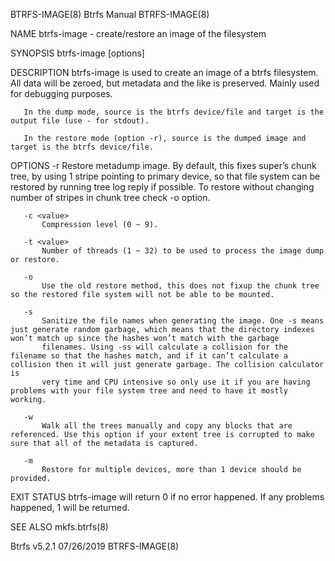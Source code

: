 BTRFS-IMAGE(8)                                                                                   Btrfs Manual                                                                                  BTRFS-IMAGE(8)

NAME
       btrfs-image - create/restore an image of the filesystem

SYNOPSIS
       btrfs-image [options] <source> <target>

DESCRIPTION
       btrfs-image is used to create an image of a btrfs filesystem. All data will be zeroed, but metadata and the like is preserved. Mainly used for debugging purposes.

       In the dump mode, source is the btrfs device/file and target is the output file (use - for stdout).

       In the restore mode (option -r), source is the dumped image and target is the btrfs device/file.

OPTIONS
       -r
           Restore metadump image. By default, this fixes super’s chunk tree, by using 1 stripe pointing to primary device, so that file system can be restored by running tree log reply if possible. To
           restore without changing number of stripes in chunk tree check -o option.

       -c <value>
           Compression level (0 ~ 9).

       -t <value>
           Number of threads (1 ~ 32) to be used to process the image dump or restore.

       -o
           Use the old restore method, this does not fixup the chunk tree so the restored file system will not be able to be mounted.

       -s
           Sanitize the file names when generating the image. One -s means just generate random garbage, which means that the directory indexes won’t match up since the hashes won’t match with the garbage
           filenames. Using -ss will calculate a collision for the filename so that the hashes match, and if it can’t calculate a collision then it will just generate garbage. The collision calculator is
           very time and CPU intensive so only use it if you are having problems with your file system tree and need to have it mostly working.

       -w
           Walk all the trees manually and copy any blocks that are referenced. Use this option if your extent tree is corrupted to make sure that all of the metadata is captured.

       -m
           Restore for multiple devices, more than 1 device should be provided.

EXIT STATUS
       btrfs-image will return 0 if no error happened. If any problems happened, 1 will be returned.

SEE ALSO
       mkfs.btrfs(8)

Btrfs v5.2.1                                                                                      07/26/2019                                                                                   BTRFS-IMAGE(8)

